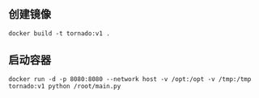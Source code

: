 ## 创建镜像

`docker build -t tornado:v1 .`

## 启动容器

`docker run -d -p 8080:8080 --network host -v /opt:/opt -v /tmp:/tmp tornado:v1 python /root/main.py`